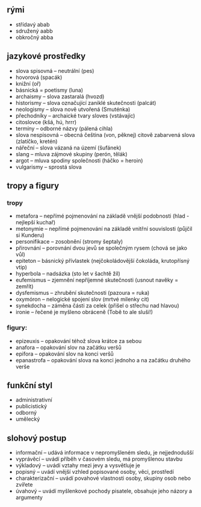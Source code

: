 ## rými
* střídavý abab
* sdružený aabb
* obkročný abba

## jazykové prostředky
* slova spisovná – neutrální (pes)
* hovorová (spacák)
* knižní (oř)
* básnická = poetismy (luna)
* archaismy – slova zastaralá (hvozd)
* historismy – slova označující zaniklé skutečnosti (palcát)
* neologismy – slova nově utvořená (Smuténka)
* přechodníky – archaické tvary sloves (vstávajíc)
* citoslovce (kšá, hú, hrrr)
* termíny – odborné názvy (pálená cihla)
* slova nespisovná – obecná čeština (von, pěknej)
		citově zabarvená slova (zlatíčko, kretén)
* nářeční – slova vázaná na území (šufánek)
* slang – mluva zájmové skupiny (perón, tělák)
* argot – mluva spodiny společnosti (háčko = heroin)
* vulgarismy – sprostá slova

## tropy a figury
### tropy
* metafora – nepřímé pojmenování na základě vnější podobnosti (hlad - nejlepší kuchař)
* metonymie – nepřímé pojmenování na základě vnitřní souvislosti (půjčil si Kunderu)
* personifikace – zosobnění (stromy šeptaly)
* přirovnání – porovnání dvou jevů se společným rysem (chová se jako vůl)
* epiteton – básnický přívlastek (nejčokoládovější čokoláda, krutopřísný vtip)
* hyperbola – nadsázka (sto let v šachtě žil)
* eufemismus – zjemnění nepříjemné skutečnosti (usnout navěky = zemřít)
* dysfemismus – zhrubění skutečnosti (pazoura = ruka)
* oxymóron – nelogické spojení slov (mrtvé milenky cit)
* synekdocha – záměna části za celek (přišel o střechu nad hlavou)
* ironie – řečené je myšleno obráceně (Tobě to ale sluší!)

### figury:
* epizeuxis – opakování téhož slova krátce za sebou 
* anafora – opakování slov na začátku veršů 
* epifora – opakování slov na konci veršů 
* epanastrofa – opakování slova na konci jednoho a na začátku druhého verše 

## funkční styl
* administrativní
* publicistický
* odborný
* umělecký

## slohový postup
* informační – udává informace v nepromyšleném sledu, je nejjednodušší
* vyprávěcí – uvádí příběh v časovém sledu, má promyšlenou stavbu
* výkladový – uvádí vztahy mezi jevy a vysvětluje je
* popisný – uvádí vnější vzhled popisované osoby, věci, prostředí
* charakterizační – uvádí povahové vlastnosti osoby, skupiny osob nebo zvířete
* úvahový – uvádí myšlenkové pochody pisatele, obsahuje jeho názory a argumenty

